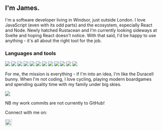 ## I'm James.

I'm a software developer living in Windsor, just outside London. I love JavaScript (even with its odd parts) and the ecosystem, especially React and Node. Newly hatched Rustacean and I'm currently looking sideways at Svelte and hoping React doesn't notice. With that said, I'd be happy to use anything - it's all about the right tool for the job.

### Languages and tools

![](https://img.shields.io/badge/JavaScript-323330?style=for-the-badge&logo=javascript&logoColor=F7DF1E)
![](https://img.shields.io/badge/rust-%23000000.svg?style=for-the-badge&logo=rust&logoColor=white)
![](https://img.shields.io/badge/TypeScript-007ACC?style=for-the-badge&logo=typescript&logoColor=white)
![](https://img.shields.io/badge/Node.js-43853D?style=for-the-badge&logo=node.js&logoColor=white)
![](https://img.shields.io/badge/Express.js-404D59?style=for-the-badge)
![](https://img.shields.io/badge/Socket.io-black?style=for-the-badge&logo=socket.io&badgeColor=010101)
![](https://img.shields.io/badge/PostgreSQL-316192?style=for-the-badge&logo=postgresql&logoColor=white)
![](https://img.shields.io/badge/MongoDB-4EA94B?style=for-the-badge&logo=mongodb&logoColor=white)
![](https://img.shields.io/badge/React-20232A?style=for-the-badge&logo=react&logoColor=61DAFB)
![](https://img.shields.io/badge/Redux-593D88?style=for-the-badge&logo=redux&logoColor=white)
![](https://img.shields.io/badge/CSS-239120?&style=for-the-badge&logo=css3&logoColor=white)
![](https://img.shields.io/badge/Debian-D70A53?style=for-the-badge&logo=debian&logoColor=white)

For me, the mission is everything - if I'm into an idea, I'm like the Duracell bunny. When I'm not coding, I love cycling, playing modern boardgames and spending quality time with my family under big skies.

<img src="https://github-readme-stats.vercel.app/api?username=jamesfoxlee&show_icons=true&theme=gotham" align="center" />

NB my work commits are not currently to GitHub!

Connect with me on:

<a href="https://www.linkedin.com/in/james-foxlee/">
  <img align="left" alt="James' LinkedIn" width="22px" src="https://raw.githubusercontent.com/peterthehan/peterthehan/master/assets/linkedin.svg" />
</a>
